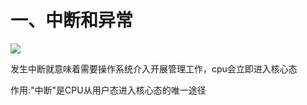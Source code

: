 # 一、中断和异常

![](https://cdn.jsdelivr.net/gh/lcekold/blogimage@main/OperatingSystem/zdandyc.png)

发生中断就意味着需要操作系统介入开展管理工作，cpu会立即进入核心态

作用:"中断"是CPU从用户态进入核心态的唯一途径

